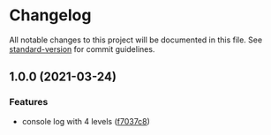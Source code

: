 # Changelog

All notable changes to this project will be documented in this file. See [standard-version](https://github.com/conventional-changelog/standard-version) for commit guidelines.

## 1.0.0 (2021-03-24)


### Features

* console log with 4 levels ([f7037c8](http://github.com/zppack/log/commit/f7037c8e5c323659d3de10e2513d296c73689856))
